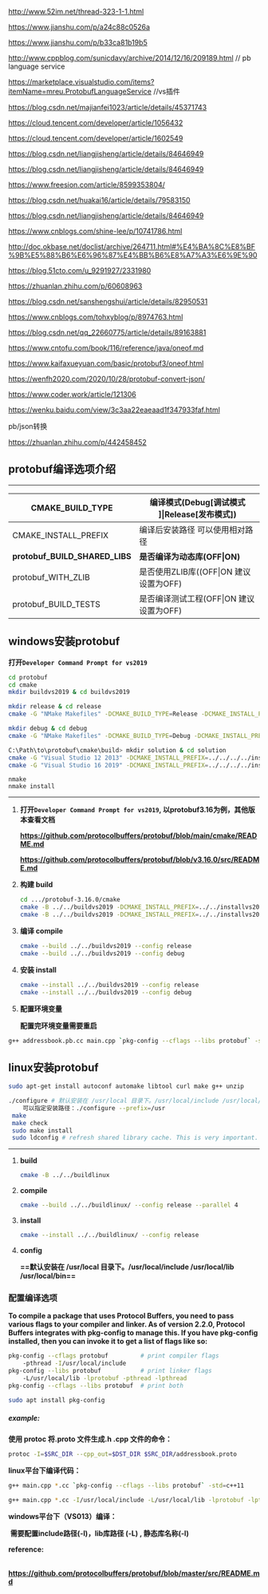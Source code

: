 http://www.52im.net/thread-323-1-1.html

https://www.jianshu.com/p/a24c88c0526a

https://www.jianshu.com/p/b33ca81b19b5

http://www.cppblog.com/sunicdavy/archive/2014/12/16/209189.html    // pb language service

https://marketplace.visualstudio.com/items?itemName=mreu.ProtobufLanguageService	//vs插件

https://blog.csdn.net/majianfei1023/article/details/45371743

https://cloud.tencent.com/developer/article/1056432

https://cloud.tencent.com/developer/article/1602549

https://blog.csdn.net/liangjisheng/article/details/84646949

https://blog.csdn.net/liangjisheng/article/details/84646949

https://www.freesion.com/article/8599353804/

https://blog.csdn.net/huakai16/article/details/79583150

https://blog.csdn.net/liangjisheng/article/details/84646949

https://www.cnblogs.com/shine-lee/p/10741786.html

http://doc.okbase.net/doclist/archive/264711.html#%E4%BA%8C%E8%BF%9B%E5%88%B6%E6%96%87%E4%BB%B6%E8%A7%A3%E6%9E%90

https://blog.51cto.com/u_9291927/2331980

https://zhuanlan.zhihu.com/p/60608963

https://blog.csdn.net/sanshengshui/article/details/82950531

https://www.cnblogs.com/tohxyblog/p/8974763.html

https://blog.csdn.net/qq_22660775/article/details/89163881

https://www.cntofu.com/book/116/reference/java/oneof.md

https://www.kaifaxueyuan.com/basic/protobuf3/oneof.html

https://wenfh2020.com/2020/10/28/protobuf-convert-json/

https://www.coder.work/article/121306

https://wenku.baidu.com/view/3c3aa22eaeaad1f347933faf.html



pb/json转换

https://zhuanlan.zhihu.com/p/442458452

## protobuf编译选项介绍


------------------------------------------------

| CMAKE_BUILD_TYPE               | 编译模式(Debug[调试模式 ]\|Release[发布模式]) |
| ------------------------------ | --------------------------------------------- |
| CMAKE_INSTALL_PREFIX           | 编译后安装路径 可以使用相对路径               |
| **protobuf_BUILD_SHARED_LIBS** | **是否编译为动态库(OFF\|ON)**                 |
| protobuf_WITH_ZLIB             | 是否使用ZLIB库((OFF\|ON  建议设置为OFF)       |
| protobuf_BUILD_TESTS           | 是否编译测试工程(OFF\|ON 建议设置为OFF)       |



## **windows安装protobuf**

**打开`Developer Command Prompt for vs2019`**

```bash
cd protobuf
cd cmake
mkdir buildvs2019 & cd buildvs2019
```

```bash
mkdir release & cd release
cmake -G "NMake Makefiles" -DCMAKE_BUILD_TYPE=Release -DCMAKE_INSTALL_PREFIX=../../../../installvs2019/release ../..
```

```bash
mkdir debug & cd debug
cmake -G "NMake Makefiles" -DCMAKE_BUILD_TYPE=Debug -DCMAKE_INSTALL_PREFIX=../../../../installvs2019/debug ../..
```

```bash
C:\Path\to\protobuf\cmake\build> mkdir solution & cd solution
cmake -G "Visual Studio 12 2013" -DCMAKE_INSTALL_PREFIX=../../../../installvs2019 ../..
cmake -G "Visual Studio 16 2019" -DCMAKE_INSTALL_PREFIX=../../../../installvs2019 ../..
```

```
nmake
nmake install
```

-----------------------------------------

1. **打开`Developer Command Prompt for vs2019`, 以protobuf3.16为例，其他版本查看文档**

   **https://github.com/protocolbuffers/protobuf/blob/main/cmake/README.md**

   **https://github.com/protocolbuffers/protobuf/blob/v3.16.0/src/README.md**

2. **构建 build**

   ```bash
   cd .../protobuf-3.16.0/cmake
   cmake -B ../../buildvs2019 -DCMAKE_INSTALL_PREFIX=../../installvs2019 -G "Visual Studio 16 2019"
   cmake -B ../../buildvs2019 -DCMAKE_INSTALL_PREFIX=../../installvs2019 -G "Visual Studio 16 2019" -Dprotobuf_BUILD_SHARED_LIBS=ON -Dprotobuf_WITH_ZLIB=ON -Dprotobuf_BUILD_TESTS=ON
   ```

3. **编译 compile**

   ```bash
   cmake --build ../../buildvs2019 --config release
   cmake --build ../../buildvs2019 --config debug
   ```

   

4. **安装 install**

   ```bash
   cmake --install ../../buildvs2019 --config release
   cmake --install ../../buildvs2019 --config debug
   ```

5. **配置环境变量**

   **配置完环境变量需要重启**

```bash
g++ addressbook.pb.cc main.cpp `pkg-config --cflags --libs protobuf` -std=c++11
```



## **linux安装protobuf**

```bash
sudo apt-get install autoconf automake libtool curl make g++ unzip
```

```bash
./configure # 默认安装在 /usr/local 目录下。/usr/local/include /usr/local/lib /usr/local/bin
	可以指定安装路径：./configure --prefix=/usr
 make
 make check
 sudo make install
 sudo ldconfig # refresh shared library cache. This is very important.
```

----------------------------------------------

1. **build**

   ```bash
   cmake -B ../../buildlinux
   ```

   

2. **compile**

   ```bash
   cmake --build ../../buildlinux/ --config release --parallel 4
   ```

   

3. **install**

   ```bash
   cmake --install ../../buildlinux/ --config release
   ```

4. **config**

   **==默认安装在 /usr/local 目录下。/usr/local/include /usr/local/lib /usr/local/bin==**



### **配置编译选项**

**To compile a package that uses Protocol Buffers, you need to pass various flags to your compiler and linker. As of version 2.2.0, Protocol Buffers integrates with pkg-config to manage this. If you have pkg-config installed, then you can invoke it to get a list of flags like so:**

```bash
pkg-config --cflags protobuf         # print compiler flags
	-pthread -I/usr/local/include
pkg-config --libs protobuf           # print linker flags
	-L/usr/local/lib -lprotobuf -pthread -lpthread
pkg-config --cflags --libs protobuf  # print both
```

```bash
sudo apt install pkg-config
```



##### **example:**

  **使用 protoc 将.proto 文件生成.h .cpp 文件的命令：**
```bash
protoc -I=$SRC_DIR --cpp_out=$DST_DIR $SRC_DIR/addressbook.proto
```



**linux平台下编译代码：**

```bash
g++ main.cpp *.cc `pkg-config --cflags --libs protobuf` -std=c++11
```

```bash
g++ main.cpp *.cc -I/usr/local/include -L/usr/local/lib -lprotobuf -lpthread -std=c++11
```



**windows平台下（VS013）编译：**

​	**需要配置include路径(-I)，lib库路径 (-L) , 静态库名称(-l)**



**reference:**

​	**https://github.com/protocolbuffers/protobuf/blob/master/src/README.md**